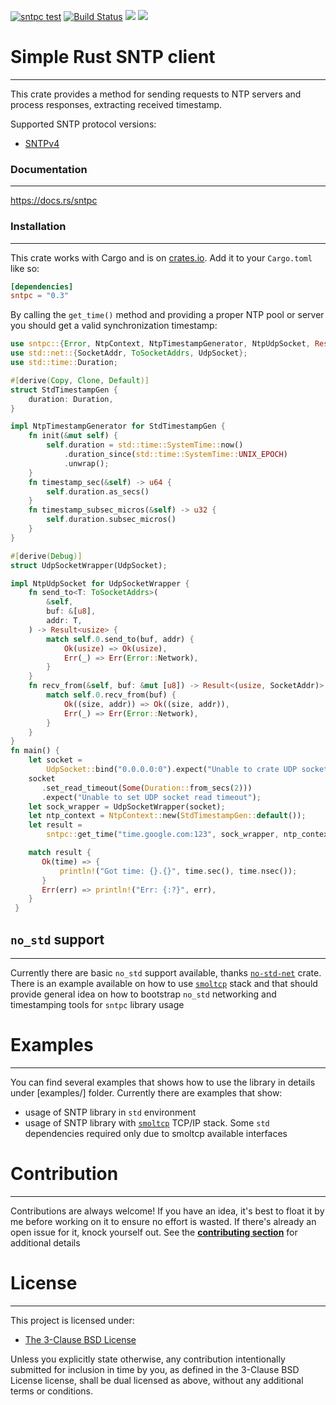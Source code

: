 [![sntpc test](https://github.com/vpetrigo/sntpc/actions/workflows/ci.yml/badge.svg)](https://github.com/vpetrigo/sntpc/actions/workflows/ci.yml)
[![Build Status](https://travis-ci.com/vpetrigo/sntpc.svg?branch=master)](https://travis-ci.com/vpetrigo/sntpc)
[![](https://img.shields.io/crates/v/sntpc)](https://crates.io/crates/sntpc)
[![](https://img.shields.io/crates/l/sntpc)](https://github.com/vpetrigo/sntpc/blob/master/LICENSE.md)

# Simple Rust SNTP client

-------------------------

This crate provides a method for sending requests to NTP servers and process responses,
extracting received timestamp.

Supported SNTP protocol versions:
- [SNTPv4](https://datatracker.ietf.org/doc/html/rfc4330)

### Documentation

-----------------

https://docs.rs/sntpc

### Installation

----------------

This crate works with Cargo and is on
[crates.io](https://crates.io/crates/sntpc). Add it to your `Cargo.toml`
like so:

```toml
[dependencies]
sntpc = "0.3"
```

By calling the `get_time()` method and providing a proper NTP pool or server you
should get a valid synchronization timestamp:

```rust
use sntpc::{Error, NtpContext, NtpTimestampGenerator, NtpUdpSocket, Result};
use std::net::{SocketAddr, ToSocketAddrs, UdpSocket};
use std::time::Duration;

#[derive(Copy, Clone, Default)]
struct StdTimestampGen {
    duration: Duration,
}

impl NtpTimestampGenerator for StdTimestampGen {
    fn init(&mut self) {
        self.duration = std::time::SystemTime::now()
            .duration_since(std::time::SystemTime::UNIX_EPOCH)
            .unwrap();
    }
    fn timestamp_sec(&self) -> u64 {
        self.duration.as_secs()
    }
    fn timestamp_subsec_micros(&self) -> u32 {
        self.duration.subsec_micros()
    }
}

#[derive(Debug)]
struct UdpSocketWrapper(UdpSocket);

impl NtpUdpSocket for UdpSocketWrapper {
    fn send_to<T: ToSocketAddrs>(
        &self,
        buf: &[u8],
        addr: T,
    ) -> Result<usize> {
        match self.0.send_to(buf, addr) {
            Ok(usize) => Ok(usize),
            Err(_) => Err(Error::Network),
        }
    }
    fn recv_from(&self, buf: &mut [u8]) -> Result<(usize, SocketAddr)> {
        match self.0.recv_from(buf) {
            Ok((size, addr)) => Ok((size, addr)),
            Err(_) => Err(Error::Network),
        }
    }
}
fn main() {
    let socket =
        UdpSocket::bind("0.0.0.0:0").expect("Unable to crate UDP socket");
    socket
       .set_read_timeout(Some(Duration::from_secs(2)))
       .expect("Unable to set UDP socket read timeout");
    let sock_wrapper = UdpSocketWrapper(socket);
    let ntp_context = NtpContext::new(StdTimestampGen::default());
    let result =
        sntpc::get_time("time.google.com:123", sock_wrapper, ntp_context);

    match result {
       Ok(time) => {
           println!("Got time: {}.{}", time.sec(), time.nsec());
       }
       Err(err) => println!("Err: {:?}", err),
    }
 }
```

## `no_std` support

-------------------

Currently there are basic `no_std` support available, thanks [`no-std-net`](https://crates.io/crates/no-std-net)
crate. There is an example available on how to use [`smoltcp`][smoltcp] stack and that should provide
general idea on how to bootstrap `no_std` networking and timestamping tools for `sntpc` library usage

# Examples

----------

You can find several examples that shows how to use the library in details under [examples/] folder.
Currently there are examples that show:
- usage of SNTP library in `std` environment
- usage of SNTP library with [`smoltcp`][smoltcp] TCP/IP stack. Some `std` dependencies
required only due to smoltcp available interfaces

[smoltcp]: https://github.com/smoltcp-rs/smoltcp

# Contribution

--------------

Contributions are always welcome! If you have an idea, it's best to float it by me before working on it to ensure no
effort is wasted. If there's already an open issue for it, knock yourself out. See the
[**contributing section**](CONTRIBUTING.md) for additional details

# License

---------

This project is licensed under:

- [The 3-Clause BSD License](LICENSE.md)

Unless you explicitly state otherwise, any contribution intentionally submitted for inclusion in time by you, as
defined in the 3-Clause BSD License license, shall be dual licensed as above, without any additional terms or
conditions.